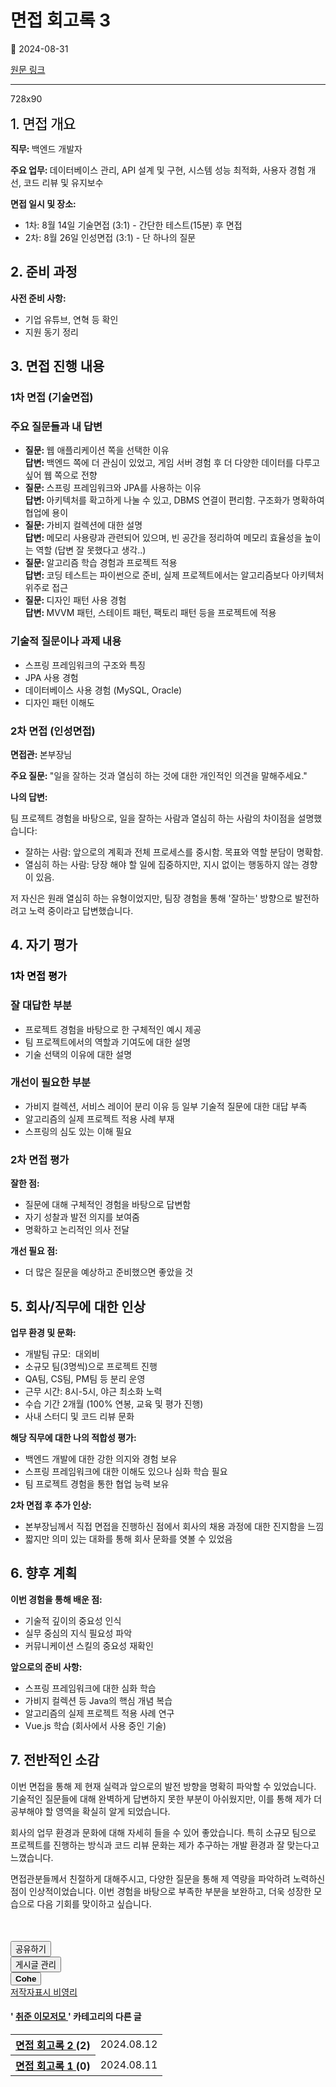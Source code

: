 # 면접 회고록 3

📅 2024-08-31

[원문 링크](https://code-chy.tistory.com/151)

---

<div class="area_view" id="article-view">
 <!-- System - START -->
 <div class="revenue_unit_wrap">
  <div class="revenue_unit_item adfit">
   <div class="revenue_unit_info">
    728x90
   </div>
   <ins class="kakao_ad_area" data-ad-height="90px" data-ad-unit="DAN-nP21vcNIK4cPjSVz" data-ad-width="728px" style="display: none;">
   </ins>
   <script async="async" src="//t1.daumcdn.net/kas/static/ba.min.js" type="text/javascript">
   </script>
  </div>
 </div>
 <!-- System - END -->
 <div class="contents_style">
  <p data-ke-size="size16">
  </p>
  <p data-ke-size="size16">
  </p>
  <p data-ke-size="size16">
   <span style="color: #000000; font-size: 1.62em; letter-spacing: -1px;">
    1. 면접 개요
   </span>
  </p>
  <p data-ke-size="size16">
   <b>
    직무:
   </b>
   백엔드 개발자
  </p>
  <p data-ke-size="size16">
   <b>
    주요 업무:
   </b>
   데이터베이스 관리, API 설계 및 구현, 시스템 성능 최적화, 사용자 경험 개선, 코드 리뷰 및 유지보수
  </p>
  <p data-ke-size="size16">
   <b>
    면접 일시 및 장소:
   </b>
  </p>
  <ul data-ke-list-type="disc" style="list-style-type: disc;">
   <li>
    1차: 8월 14일 기술면접 (3:1) - 간단한 테스트(15분) 후 면접
   </li>
   <li>
    2차: 8월 26일 인성면접 (3:1) - 단 하나의 질문
   </li>
  </ul>
  <h2 data-ke-size="size26">
   2. 준비 과정
  </h2>
  <p data-ke-size="size16">
   <b>
    사전 준비 사항:
   </b>
  </p>
  <ul data-ke-list-type="disc" style="list-style-type: disc;">
   <li>
    기업 유튜브, 연혁 등 확인
   </li>
   <li>
    지원 동기 정리
   </li>
  </ul>
  <h2 data-ke-size="size26">
   3. 면접 진행 내용
  </h2>
  <h3 data-ke-size="size23">
   1차 면접 (기술면접)
  </h3>
  <h3 data-ke-size="size23">
   주요 질문들과 내 답변
  </h3>
  <ul data-ke-list-type="disc" style="list-style-type: disc;">
   <li>
    <b>
     질문:
    </b>
    웹 애플리케이션 쪽을 선택한 이유
    <br/>
    <b>
     답변:
    </b>
    백엔드 쪽에 더 관심이 있었고, 게임 서버 경험 후 더 다양한 데이터를 다루고 싶어 웹 쪽으로 전향
   </li>
   <li>
    <b>
     질문:
    </b>
    스프링 프레임워크와 JPA를 사용하는 이유
    <br/>
    <b>
     답변:
    </b>
    아키텍처를 확고하게 나눌 수 있고, DBMS 연결이 편리함. 구조화가 명확하여 협업에 용이
   </li>
   <li>
    <b>
     질문:
    </b>
    가비지 컬렉션에 대한 설명
    <br/>
    <b>
     답변:
    </b>
    메모리 사용량과 관련되어 있으며, 빈 공간을 정리하여 메모리 효율성을 높이는 역할 (답변 잘 못했다고 생각..)
   </li>
   <li>
    <b>
     질문:
    </b>
    알고리즘 학습 경험과 프로젝트 적용
    <br/>
    <b>
     답변:
    </b>
    코딩 테스트는 파이썬으로 준비, 실제 프로젝트에서는 알고리즘보다 아키텍처 위주로 접근
   </li>
   <li>
    <b>
     질문:
    </b>
    디자인 패턴 사용 경험
    <br/>
    <b>
     답변:
    </b>
    MVVM 패턴, 스테이트 패턴, 팩토리 패턴 등을 프로젝트에 적용
   </li>
  </ul>
  <h3 data-ke-size="size23">
   기술적 질문이나 과제 내용
  </h3>
  <ul data-ke-list-type="disc" style="list-style-type: disc;">
   <li>
    스프링 프레임워크의 구조와 특징
   </li>
   <li>
    JPA 사용 경험
   </li>
   <li>
    데이터베이스 사용 경험 (MySQL, Oracle)
   </li>
   <li>
    디자인 패턴 이해도
   </li>
  </ul>
  <h3 data-ke-size="size23">
   2차 면접 (인성면접)
  </h3>
  <p data-ke-size="size16">
   <b>
    면접관:
   </b>
   본부장님
  </p>
  <p data-ke-size="size16">
   <b>
    주요 질문:
   </b>
   "일을 잘하는 것과 열심히 하는 것에 대한 개인적인 의견을 말해주세요."
  </p>
  <p data-ke-size="size16">
   <b>
    나의 답변:
   </b>
  </p>
  <div class="highlight">
   <p data-ke-size="size16">
    팀 프로젝트 경험을 바탕으로, 일을 잘하는 사람과 열심히 하는 사람의 차이점을 설명했습니다:
   </p>
   <ul data-ke-list-type="disc" style="list-style-type: disc;">
    <li>
     잘하는 사람: 앞으로의 계획과 전체 프로세스를 중시함. 목표와 역할 분담이 명확함.
    </li>
    <li>
     열심히 하는 사람: 당장 해야 할 일에 집중하지만, 지시 없이는 행동하지 않는 경향이 있음.
    </li>
   </ul>
   <p data-ke-size="size16">
    저 자신은 원래 열심히 하는 유형이었지만, 팀장 경험을 통해 '잘하는' 방향으로 발전하려고 노력 중이라고 답변했습니다.
   </p>
  </div>
  <h2 data-ke-size="size26">
   4. 자기 평가
  </h2>
  <h3 data-ke-size="size23" style="color: #000000; text-align: start;">
   1차 면접 평가
  </h3>
  <h3 data-ke-size="size23">
   잘 대답한 부분
  </h3>
  <ul data-ke-list-type="disc" style="list-style-type: disc;">
   <li>
    프로젝트 경험을 바탕으로 한 구체적인 예시 제공
   </li>
   <li>
    팀 프로젝트에서의 역할과 기여도에 대한 설명
   </li>
   <li>
    기술 선택의 이유에 대한 설명
   </li>
  </ul>
  <h3 data-ke-size="size23">
   개선이 필요한 부분
  </h3>
  <ul data-ke-list-type="disc" style="list-style-type: disc;">
   <li>
    가비지 컬렉션, 서비스 레이어 분리 이유 등 일부 기술적 질문에 대한 대답 부족
   </li>
   <li>
    알고리즘의 실제 프로젝트 적용 사례 부재
   </li>
   <li>
    스프링의 심도 있는 이해 필요
   </li>
  </ul>
  <h3 data-ke-size="size23">
   2차 면접 평가
  </h3>
  <p data-ke-size="size16">
   <b>
    잘한 점:
   </b>
  </p>
  <ul data-ke-list-type="disc" style="list-style-type: disc;">
   <li>
    질문에 대해 구체적인 경험을 바탕으로 답변함
   </li>
   <li>
    자기 성찰과 발전 의지를 보여줌
   </li>
   <li>
    명확하고 논리적인 의사 전달
   </li>
  </ul>
  <p data-ke-size="size16">
   <b>
    개선 필요 점:
   </b>
  </p>
  <ul data-ke-list-type="disc" style="list-style-type: disc;">
   <li>
    더 많은 질문을 예상하고 준비했으면 좋았을 것
   </li>
  </ul>
  <h2 data-ke-size="size26">
   5. 회사/직무에 대한 인상
  </h2>
  <p data-ke-size="size16">
   <b>
    업무 환경 및 문화:
   </b>
  </p>
  <ul data-ke-list-type="disc" style="list-style-type: disc;">
   <li>
    개발팀 규모:  대외비
   </li>
   <li>
    소규모 팀(3명씩)으로 프로젝트 진행
   </li>
   <li>
    QA팀, CS팀, PM팀 등 분리 운영
   </li>
   <li>
    근무 시간: 8시-5시, 야근 최소화 노력
   </li>
   <li>
    수습 기간 2개월 (100% 연봉, 교육 및 평가 진행)
   </li>
   <li>
    사내 스터디 및 코드 리뷰 문화
   </li>
  </ul>
  <p data-ke-size="size16">
   <b>
    해당 직무에 대한 나의 적합성 평가:
   </b>
  </p>
  <ul data-ke-list-type="disc" style="list-style-type: disc;">
   <li>
    백엔드 개발에 대한 강한 의지와 경험 보유
   </li>
   <li>
    스프링 프레임워크에 대한 이해도 있으나 심화 학습 필요
   </li>
   <li>
    팀 프로젝트 경험을 통한 협업 능력 보유
   </li>
  </ul>
  <p data-ke-size="size16">
   <b>
    2차 면접 후 추가 인상:
   </b>
  </p>
  <ul data-ke-list-type="disc" style="list-style-type: disc;">
   <li>
    본부장님께서 직접 면접을 진행하신 점에서 회사의 채용 과정에 대한 진지함을 느낌
   </li>
   <li>
    짧지만 의미 있는 대화를 통해 회사 문화를 엿볼 수 있었음
   </li>
  </ul>
  <h2 data-ke-size="size26">
   6. 향후 계획
  </h2>
  <p data-ke-size="size16">
   <b>
    이번 경험을 통해 배운 점:
   </b>
  </p>
  <ul data-ke-list-type="disc" style="list-style-type: disc;">
   <li>
    기술적 깊이의 중요성 인식
   </li>
   <li>
    실무 중심의 지식 필요성 파악
   </li>
   <li>
    커뮤니케이션 스킬의 중요성 재확인
   </li>
  </ul>
  <p data-ke-size="size16">
   <b>
    앞으로의 준비 사항:
   </b>
  </p>
  <ul data-ke-list-type="disc" style="list-style-type: disc;">
   <li>
    스프링 프레임워크에 대한 심화 학습
   </li>
   <li>
    가비지 컬렉션 등 Java의 핵심 개념 복습
   </li>
   <li>
    알고리즘의 실제 프로젝트 적용 사례 연구
   </li>
   <li>
    Vue.js 학습 (회사에서 사용 중인 기술)
   </li>
  </ul>
  <h2 data-ke-size="size26">
   7. 전반적인 소감
  </h2>
  <div class="highlight">
   <p data-ke-size="size16">
    이번 면접을 통해 제 현재 실력과 앞으로의 발전 방향을 명확히 파악할 수 있었습니다. 기술적인 질문들에 대해 완벽하게 답변하지 못한 부분이 아쉬웠지만, 이를 통해 제가 더 공부해야 할 영역을 확실히 알게 되었습니다.
   </p>
   <p data-ke-size="size16">
    회사의 업무 환경과 문화에 대해 자세히 들을 수 있어 좋았습니다. 특히 소규모 팀으로 프로젝트를 진행하는 방식과 코드 리뷰 문화는 제가 추구하는 개발 환경과 잘 맞는다고 느꼈습니다.
   </p>
   <p data-ke-size="size16">
    면접관분들께서 친절하게 대해주시고, 다양한 질문을 통해 제 역량을 파악하려 노력하신 점이 인상적이었습니다. 이번 경험을 바탕으로 부족한 부분을 보완하고, 더욱 성장한 모습으로 다음 기회를 맞이하고 싶습니다.
   </p>
  </div>
  <p data-ke-size="size16">
  </p>
 </div>
 <!-- System - START -->
 <!-- System - END -->
 <script async="" crossorigin="anonymous" onerror="changeAdsenseToAdfit()" src="https://pagead2.googlesyndication.com/pagead/js/adsbygoogle.js?client=ca-pub-9527582522912841">
 </script>
 <!-- inventory -->
 <ins class="adsbygoogle" data-ad-adfit-unit="DAN-HCZEy0KQLPMGnGuC" data-ad-client="ca-pub-9527582522912841" data-ad-format="auto" data-ad-slot="4947159016" data-ad-type="inventory" data-full-width-responsive="true" style="margin:50px 0; display:block">
 </ins>
 <script id="adsense_script">
  (adsbygoogle = window.adsbygoogle || []).push({});
 </script>
 <script>
  if(window.ObserveAdsenseUnfilledState !== undefined){ ObserveAdsenseUnfilledState(); }
 </script>
 <div class="container_postbtn #post_button_group">
  <div class="postbtn_like">
   <script>
    window.ReactionButtonType = 'reaction';
window.ReactionApiUrl = '//code-chy.tistory.com/reaction';
window.ReactionReqBody = {
    entryId: 151
}
   </script>
   <div class="wrap_btn" data-tistory-react-app="Reaction" id="reaction-151">
   </div>
   <div class="wrap_btn wrap_btn_share">
    <button aria-expanded="false" class="btn_post sns_btn btn_share" data-blog-title="Cohe" data-description="1. 면접 개요직무: 백엔드 개발자주요 업무: 데이터베이스 관리, API 설계 및 구현, 시스템 성능 최적화, 사용자 경험 개선, 코드 리뷰 및 유지보수면접 일시 및 장소:1차: 8월 14일 기술면접 (3:1) - 간단한 테스트(15분) 후 면접2차: 8월 26일 인성면접 (3:1) - 단 하나의 질문2. 준비 과정사전 준비 사항:기업 유튜브, 연혁 등 확인지원 동기 정리3. 면접 진행 내용1차 면접 (기술면접)주요 질문들과 내 답변질문: 웹 애플리케이션 쪽을 선택한 이유 답변: 백엔드 쪽에 더 관심이 있었고, 게임 서버 경험 후 더 다양한 데이터를 다루고 싶어 웹 쪽으로 전향질문: 스프링 프레임워크와 JPA를 사용하는 이유 답변: 아키텍처를 확고하게 나눌 수 있고, DBMS 연결이 편리함. 구조화가 명.." data-pc-url="https://code-chy.tistory.com/151" data-profile-image="https://tistory1.daumcdn.net/tistory/5646409/attach/8bf562b73e38446a9f0bb065fc30f867" data-profile-name="코헤0121" data-relative-pc-url="/151" data-thumbnail-url="https://t1.daumcdn.net/tistory_admin/static/images/openGraph/opengraph.png" data-title="면접 회고록 3" type="button">
     <span class="ico_postbtn ico_share">
      공유하기
     </span>
    </button>
    <div class="layer_post" id="tistorySnsLayer">
    </div>
   </div>
   <div class="wrap_btn wrap_btn_etc" data-category-visibility="public" data-entry-id="151" data-entry-visibility="public">
    <button aria-expanded="false" class="btn_post btn_etc2" type="button">
     <span class="ico_postbtn ico_etc">
      게시글 관리
     </span>
    </button>
    <div class="layer_post" id="tistoryEtcLayer">
    </div>
   </div>
  </div>
  <button class="btn_menu_toolbar btn_subscription #subscribe" data-blog-id="5646409" data-device="web_pc" data-tiara-action-name="구독 버튼_클릭" data-url="https://code-chy.tistory.com/151" type="button">
   <em class="txt_state">
   </em>
   <strong class="txt_tool_id">
    Cohe
   </strong>
   <span class="img_common_tistory ico_check_type1">
   </span>
  </button>
  <div class="postbtn_ccl" data-ccl-derive="1" data-ccl-type="6">
   <a class="link_ccl" href="https://creativecommons.org/licenses/by-nc/4.0/deed.ko" rel="license" target="_blank">
    <span class="bundle_ccl">
     <span class="ico_postbtn ico_ccl1">
      저작자표시
     </span>
     <span class="ico_postbtn ico_ccl2">
      비영리
     </span>
    </span>
   </a>
  </div>
  <!--
            <rdf:RDF xmlns="https://web.resource.org/cc/" xmlns:dc="https://purl.org/dc/elements/1.1/" xmlns:rdf="https://www.w3.org/1999/02/22-rdf-syntax-ns#">
                <Work rdf:about="">
                    <license rdf:resource="https://creativecommons.org/licenses/by-nc/4.0/deed.ko" />
                </Work>
                <License rdf:about="https://creativecommons.org/licenses/by-nc/4.0/deed.ko">
                    <permits rdf:resource="https://web.resource.org/cc/Reproduction"/>
                    <permits rdf:resource="https://web.resource.org/cc/Distribution"/>
                    <requires rdf:resource="https://web.resource.org/cc/Notice"/>
                    <requires rdf:resource="https://web.resource.org/cc/Attribution"/>
                    <permits rdf:resource="https://web.resource.org/cc/DerivativeWorks"/>
<prohibits rdf:resource="https://web.resource.org/cc/CommercialUse"/>

                </License>
            </rdf:RDF>
            -->
  <div data-tistory-react-app="SupportButton">
  </div>
 </div>
 <!-- PostListinCategory - START -->
 <div class="another_category another_category_color_gray">
  <h4>
   '
   <a href="/category/%EC%B7%A8%EC%A4%80%20%EC%9D%B4%EB%AA%A8%EC%A0%80%EB%AA%A8">
    취준 이모저모
   </a>
   ' 카테고리의 다른 글
  </h4>
  <table>
   <tr>
    <th>
     <a href="/140">
      면접 회고록 2
     </a>
     <span>
      (2)
     </span>
    </th>
    <td>
     2024.08.12
    </td>
   </tr>
   <tr>
    <th>
     <a href="/138">
      면접 회고록 1
     </a>
     <span>
      (0)
     </span>
    </th>
    <td>
     2024.08.11
    </td>
   </tr>
  </table>
 </div>
 <!-- PostListinCategory - END -->
</div>
